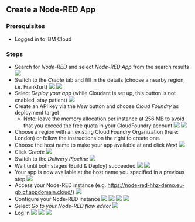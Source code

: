 ## Create a Node-RED App


### Prerequisites
- Logged in to IBM Cloud

### Steps
- Search for _Node-RED_ and select _Node-RED App_ from the search results
![](./screenshots/3.png)
- Switch to the _Create_ tab and fill in the details (choose a nearby region, i.e. Frankfurt)
![](./screenshots/4.png)
![](./screenshots/5.png)
- Select _Deploy your app_ (while Cloudant is set up, this button is not enabled, stay patient)
![](./screenshots/6.png)
- Create an API key via the _New_ button and choose _Cloud Foundry_ as deployment target
    - Note: leave the memory allocation per instance at 256 MB to avoid that you exceed the free quota in your CloudFoundry account
![](./screenshots/7.png)
![](./screenshots/8.png)
- Choose a region with an existing Cloud Foundry Organization (here: London) or follow the instructions on the right to create one.
- Choose the host name to make your app available at and click _Next_
![](./screenshots/9.png)
- Click _Create_
![](./screenshots/11.png)
- Switch to the _Delivery Pipeline_
![](./screenshots/12.png)
- Wait until both stages (Build & Deploy) succeeded
![](./screenshots/14a.png)
![](./screenshots/14b.png)
- Your app is now available at the host name you specified in a previous step
![](./screenshots/15.png)
- Access your Node-RED instance (e.g. https://node-red-hhz-demo.eu-gb.cf.appdomain.cloud/)
![](./screenshots/16.png)
- Configure your Node-RED instance
![](./screenshots/17.png)
![](./screenshots/18.png)
![](./screenshots/19.png)
![](./screenshots/19a.png)
- Select _Go to your Node-RED flow editor_
![](./screenshots/20.png)
- Log in
![](./screenshots/21.png)
![](./screenshots/22.png)
![](./screenshots/23.png)
